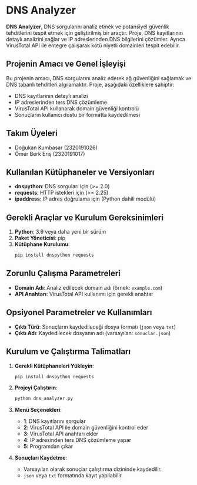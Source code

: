 # DNS Analyzer

**DNS Analyzer**, DNS sorgularını analiz etmek ve potansiyel güvenlik tehditlerini tespit etmek için geliştirilmiş bir araçtır. Proje, DNS kayıtlarının detaylı analizini sağlar ve IP adreslerinden DNS bilgilerini çözümler. Ayrıca VirusTotal API ile entegre çalışarak kötü niyetli domainleri tespit edebilir.

## Projenin Amacı ve Genel İşleyişi

Bu projenin amacı, DNS sorgularını analiz ederek ağ güvenliğini sağlamak ve DNS tabanlı tehditleri algılamaktır. Proje, aşağıdaki özelliklere sahiptir:
- DNS kayıtlarının detaylı analizi
- IP adreslerinden ters DNS çözümleme
- VirusTotal API kullanarak domain güvenliği kontrolü
- Sonuçların kullanıcı dostu bir formatta kaydedilmesi

## Takım Üyeleri

- Doğukan Kumbasar (2320191026)
- Ömer Berk Eriş (2320191017)

## Kullanılan Kütüphaneler ve Versiyonları

- **dnspython**: DNS sorguları için (>= 2.0)
- **requests**: HTTP istekleri için (>= 2.25)
- **ipaddress**: IP adres doğrulama için (Python dahili modülü)

## Gerekli Araçlar ve Kurulum Gereksinimleri

1. **Python**: 3.9 veya daha yeni bir sürüm
2. **Paket Yöneticisi**: pip
3. **Kütüphane Kurulumu**:
   ```bash
   pip install dnspython requests
   ```

## Zorunlu Çalışma Parametreleri

- **Domain Adı**: Analiz edilecek domain adı (örnek: `example.com`)
- **API Anahtarı**: VirusTotal API kullanımı için gerekli anahtar

## Opsiyonel Parametreler ve Kullanımları

- **Çıktı Türü**: Sonuçların kaydedileceği dosya formatı (`json` veya `txt`)
- **Çıktı Adı**: Kaydedilecek dosyanın adı (varsayılan: `sonuclar.json`)

## Kurulum ve Çalıştırma Talimatları

1. **Gerekli Kütüphaneleri Yükleyin**:
   ```bash
   pip install dnspython requests
   ```

2. **Projeyi Çalıştırın**:
   ```bash
   python dns_analyzer.py
   ```

3. **Menü Seçenekleri**:
   - **1**: DNS kayıtlarını sorgular
   - **2**: VirusTotal API ile domain güvenliğini kontrol eder
   - **3**: VirusTotal API anahtarı ekler
   - **4**: IP adresinden ters DNS çözümleme yapar
   - **5**: Programdan çıkar

4. **Sonuçları Kaydetme**:
   - Varsayılan olarak sonuçlar çalıştırma dizininde kaydedilir.
   - `json` veya `txt` formatında kayıt yapılabilir.
